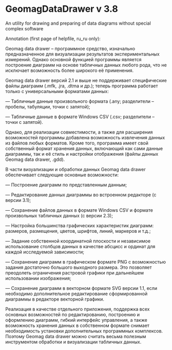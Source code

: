 # GeomagDataDrawer v 3.8
An utility for drawing and preparing of data diagrams without special complex software

Annotation (first page of helpfile, ru_ru only):

Geomag data drawer – программное средство, изначально предназначенное для визуализации результатов экспериментальных измерений. Однако основной функцией программы является построение диаграмм на основе табличных данных любого рода, что не исключает возможность более широкого её применения.

Geomag data drawer версий 2.1 и выше не поддерживает специфические файлы диаграмм (.mfk, .jra, .dtma и др.); теперь программа работает только с универсальными форматами данных:

— Табличные данные произвольного формата (.any; разделители – пробелы, табуляции, точки с запятой);

— Табличные данные в формате Windows CSV (.csv; разделители – точки с запятой).

Однако, для реализации совместимости, а также для расширения возможностей программы добавлена возможность извлечения данных из файлов любых форматов. Кроме того, программа имеет свой собственный формат хранения данных, включающий как сами данные диаграммы, так и её стиль и настройки отображения (файлы данных Geomag data drawer, .gdd).

В части визуализации и обработки данных Geomag data drawer обеспечивает следующие основные возможности:

— Построение диаграмм по представленным данным;

— Редактирование данных диаграммы во встроенном редакторе (с версии 3.1);

— Сохранение файлов данных в формате Windows CSV и формате произвольных табличных данных (с версии 2.3);

— Настройка большинства графических характеристик диаграмм: размеров, размещения, цветов, шрифтов, линий, маркеров и т.д.;

— Задание собственной координатной плоскости и независимое использование столбцов данных в качестве абсцисс и ординат для каждой исследуемой зависимости;

— Сохранение диаграмм в графическом формате PNG с возможностью задания достаточно большого выходного размера. Это позволяет преодолеть ограничения растровой графики при дальнейшем использовании изображения;

— Сохранение диаграмм в векторном формате SVG версии 1.1, если необходимо дополнительное редактирование сформированной диаграммы в редакторе векторной графики.

Реализация в качестве отдельного приложения, поддержка всех основных возможностей по редактированию, построению и оформлению диаграмм, гибкий интерфейс управления, а также возможность хранения данных в собственном формате снимает необходимость установки дополнительных программных комплексов. Поэтому Geomag data drawer можно считать весьма полезным инструментом обработки и визуализации табличных данных.
